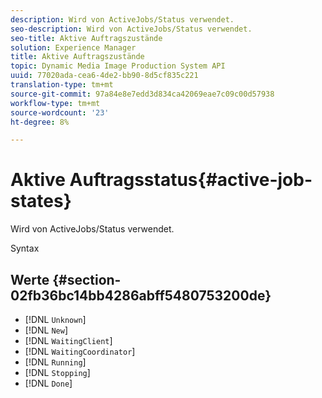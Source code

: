 ```yaml
---
description: Wird von ActiveJobs/Status verwendet.
seo-description: Wird von ActiveJobs/Status verwendet.
seo-title: Aktive Auftragszustände
solution: Experience Manager
title: Aktive Auftragszustände
topic: Dynamic Media Image Production System API
uuid: 77020ada-cea6-4de2-bb90-8d5cf835c221
translation-type: tm+mt
source-git-commit: 97a84e8e7edd3d834ca42069eae7c09c00d57938
workflow-type: tm+mt
source-wordcount: '23'
ht-degree: 8%

---
```



# Aktive Auftragsstatus{#active-job-states}

Wird von ActiveJobs/Status verwendet.

Syntax

## Werte {#section-02fb36bc14bb4286abff5480753200de}

* [!DNL `Unknown`]
* [!DNL `New`]
* [!DNL `WaitingClient`]
* [!DNL `WaitingCoordinator`]
* [!DNL `Running`]
* [!DNL `Stopping`]
* [!DNL `Done`]

